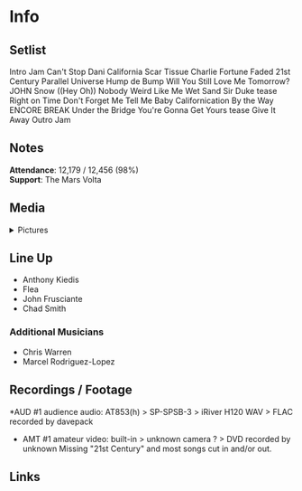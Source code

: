 # Info

## Setlist

Intro Jam
Can't Stop
Dani California
Scar Tissue
Charlie
Fortune Faded
21st Century
Parallel Universe
Hump de Bump
Will You Still Love Me Tomorrow? JOHN
Snow ((Hey Oh))
Nobody Weird Like Me
Wet Sand
Sir Duke tease
Right on Time
Don't Forget Me
Tell Me Baby
Californication
By the Way
ENCORE BREAK
Under the Bridge
You're Gonna Get Yours tease
Give It Away
Outro Jam

## Notes

**Attendance**: 12,179 / 12,456 (98%)
<br>
**Support**: The Mars Volta

## Media 

<details>
  <summary>Pictures</summary>
  <!--<img alt="Setlist" title="Setlist" src="_.jpg" height="200" />
  <img alt="Flyer" title="Flyer" src="_.jpg" height="200" />
  <img alt="Clipper" title="Clipper" src="_.jpg" height="200" />
  <img alt="Ticket" title="Ticket" src="_.jpg" height="200" />
  -->
</details>

## Line Up

* Anthony Kiedis
* Flea
* John Frusciante
* Chad Smith

### Additional Musicians

* Chris Warren  
* Marcel Rodriguez-Lopez

## Recordings / Footage

*AUD #1 audience audio: AT853(h) > SP-SPSB-3 > iRiver H120 WAV > FLAC recorded by davepack 
* AMT #1 amateur video: built-in > unknown camera ? > DVD recorded by unknown Missing "21st Century" and most songs cut in and/or out.

## Links
